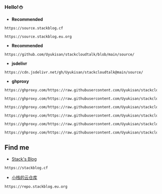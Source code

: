 ### Hello!⛄️

- **Recommended**

```
https://source.stackblog.cf
```

```
https://source.stackblog.eu.org
```

- **Recommended**

```
https://github.com/Uyukisan/stackcloudtalk/blob/main/source/
```

- **jsdelivr**

```
https://cdn.jsdelivr.net/gh/Uyukisan/stackcloudtalk@main/source/
```

- **ghproxy**

```
https://ghproxy.com/https://raw.githubusercontent.com/Uyukisan/stackcloudtalk/main/source/book.xbs
```

```
https://ghproxy.com/https://raw.githubusercontent.com/Uyukisan/stackcloudtalk/main/source/comic.xbs
```

```
https://ghproxy.com/https://raw.githubusercontent.com/Uyukisan/stackcloudtalk/main/source/update.md
```

```
https://ghproxy.com/https://raw.githubusercontent.com/Uyukisan/stackcloudtalk/main/source/audio.md
```

```
https://ghproxy.com/https://raw.githubusercontent.com/Uyukisan/stackcloudtalk/main/source/video.md
```

```
https://ghproxy.com/https://raw.githubusercontent.com/Uyukisan/stackcloudtalk/main/source/tool.md
```

## Find me

- [Stack's Blog](https://stackblog.cf)
```
https://stackblog.cf
```

- [小栈的云仓库](https://repo.stackblog.eu.org)

```
https://repo.stackblog.eu.org
```
